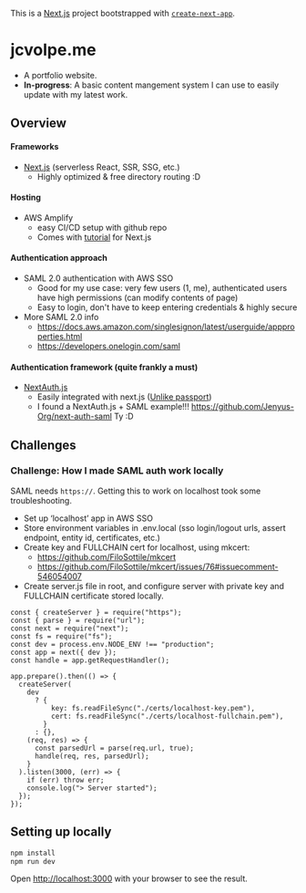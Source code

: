 This is a [Next.js](https://nextjs.org/) project bootstrapped with [`create-next-app`](https://github.com/vercel/next.js/tree/canary/packages/create-next-app).
# jcvolpe.me
- A portfolio website. 
- **In-progress**: A basic content mangement system I can use to easily update with my latest work.
## Overview
#### Frameworks
- [Next.js](https://nextjs.org/) (serverless React, SSR, SSG, etc.) 
  - Highly optimized & free directory routing :D
#### Hosting
- AWS Amplify 
  - easy CI/CD setup with github repo
  - Comes with [tutorial](https://docs.aws.amazon.com/amplify/latest/userguide/server-side-rendering-amplify.html) for Next.js

#### Authentication approach
- SAML 2.0 authentication with AWS SSO
  - Good for my use case: very few users (1, me), authenticated users have high permissions (can modify contents of page)
  - Easy to login, don't have to keep entering credentials & highly secure
- More SAML 2.0 info
  - https://docs.aws.amazon.com/singlesignon/latest/userguide/appproperties.html
  - https://developers.onelogin.com/saml

#### Authentication framework (quite frankly a must)
- [NextAuth.js](https://next-auth.js.org/)
  - Easily integrated with next.js ([Unlike passport](https://todayilearned.io/til/nextjs-with-passport-oauth-cookie-sessions))
  - I found a NextAuth.js + SAML example!!! https://github.com/Jenyus-Org/next-auth-saml Ty :D

## Challenges
### Challenge: How I made SAML auth work locally
SAML needs `https://`. Getting this to work on localhost took some troubleshooting.
- Set up ‘localhost’ app in AWS SSO
- Store environment variables in .env.local (sso login/logout urls, assert endpoint, entity id, certificates, etc.)
- Create key and FULLCHAIN cert for localhost, using mkcert: 
  - https://github.com/FiloSottile/mkcert
  - https://github.com/FiloSottile/mkcert/issues/76#issuecomment-546054007
- Create server.js file in root, and configure server with private key and FULLCHAIN certificate stored locally.
```
const { createServer } = require("https");
const { parse } = require("url");
const next = require("next");
const fs = require("fs");
const dev = process.env.NODE_ENV !== "production";
const app = next({ dev });
const handle = app.getRequestHandler();

app.prepare().then(() => {
  createServer(
    dev
      ? {
          key: fs.readFileSync("./certs/localhost-key.pem"),
          cert: fs.readFileSync("./certs/localhost-fullchain.pem"),
        }
      : {},
    (req, res) => {
      const parsedUrl = parse(req.url, true);
      handle(req, res, parsedUrl);
    }
  ).listen(3000, (err) => {
    if (err) throw err;
    console.log("> Server started");
  });
});
```



## Setting up locally

```bash
npm install
npm run dev
```

Open [http://localhost:3000](http://localhost:3000) with your browser to see the result.
